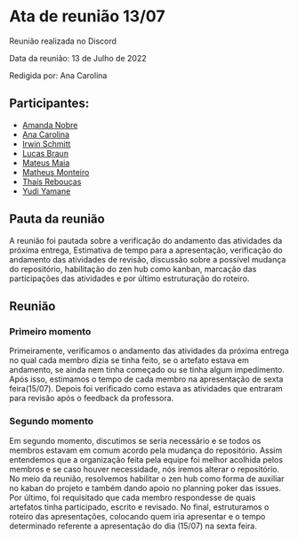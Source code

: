 # Ata de reunião 13/07

Reunião realizada no Discord

Data da reunião: 13 de Julho de 2022

Redigida por: Ana Carolina

## Participantes:
- [Amanda Nobre](https://github.com/AmandaNbr)
- [Ana Carolina](https://github.com/AnaCarolinaRodriguesLeite)
- [Irwin Schmitt](https://github.com/irwinschmitt)
- [Lucas Braun](https://github.com/lbvx)
- [Mateus Maia](https://github.com/mateusmaiamaia)
- [Matheus Monteiro](https://github.com/matheusyanmonteiro)
- [Thaís Rebouças](https://github.com/thais-ra)
- [Yudi Yamane](https://github.com/yudi-azvd)

## Pauta da reunião

A reunião foi pautada sobre a verificação do andamento das atividades da próxima entrega, Estimativa de tempo para a apresentação, verificação do andamento das atividades de revisão, discussão sobre a possível mudança do repositório, habilitação do zen hub como kanban, marcação das participações das atividades e por último estruturação do roteiro.

## Reunião

### Primeiro momento
Primeiramente, verificamos o andamento das atividades da próxima entrega no qual cada membro dizia se tinha feito, se o artefato estava em andamento, se ainda nem tinha começado ou se tinha algum impedimento. Após isso, estimamos o tempo de cada membro na apresentação de sexta feira(15/07). Depois foi verificado como estava as atividades que entraram para revisão após o feedback da professora. 

### Segundo momento
Em segundo momento, discutimos se seria necessário e se todos os membros estavam em comum acordo pela mudança do repositório. Assim entendemos que a organização feita pela equipe foi melhor acolhida pelos membros e se caso houver necessidade, nós iremos alterar o repositório. No meio da reunião, resolvemos habilitar o zen hub como forma de auxiliar no kaban do projeto e também dando apoio no planning poker das issues. Por último, foi requisitado que cada membro respondesse de quais artefatos tinha participado, escrito e revisado. No final, estruturamos o roteiro das apresentações, colocando quem iria apresentar e o tempo determinado referente a apresentação do dia (15/07) na sexta feira.
